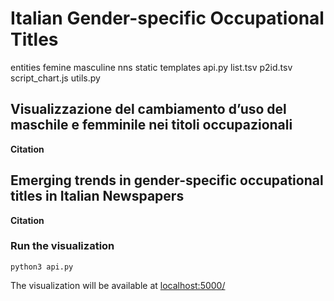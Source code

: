 # Italian Gender-specific Occupational Titles

entities
femine
masculine
nns
static
templates
api.py
list.tsv
p2id.tsv
script_chart.js
utils.py 

## Visualizzazione del cambiamento d’uso del maschile e femminile nei titoli occupazionali

<b> Citation </b>

## Emerging trends in gender-specific occupational titles in Italian Newspapers

<b> Citation </b>

### Run the visualization

```
python3 api.py
```
The visualization will be available at [localhost:5000/](url)

